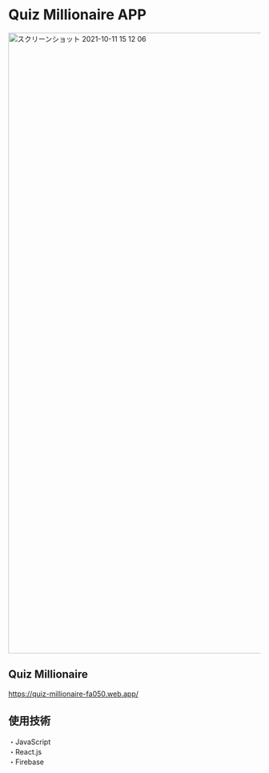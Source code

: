 # Quiz Millionaire APP
<img width="1240" alt="スクリーンショット 2021-10-11 15 12 06" src="https://user-images.githubusercontent.com/89441781/136741387-02d23c86-5dd1-4a4b-94c4-e938f217234c.png">

## Quiz Millionaire
https://quiz-millionaire-fa050.web.app/

## 使用技術
・JavaScript <br />
・React.js <br />
・Firebase <br />
